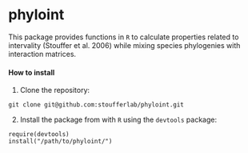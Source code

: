 # phyloint

This package provides functions in `R` to calculate properties related to intervality (Stouffer et al. 2006) while mixing species phylogenies with interaction matrices.

#### How to install

1. Clone the repository:

  `git clone git@github.com:stoufferlab/phyloint.git`
    
2. Install the package from with `R` using the `devtools` package:

  ```
  require(devtools)
  install("/path/to/phyloint/")
  ```
